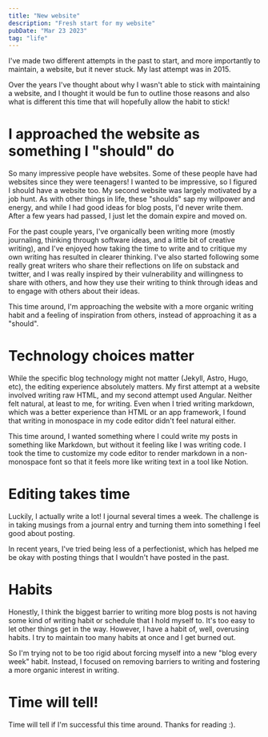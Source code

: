 ```yaml
---
title: "New website"
description: "Fresh start for my website"
pubDate: "Mar 23 2023"
tag: "life"
---
```


I've made two different attempts in the past to start, and more importantly to maintain, a website, but it never stuck. My last attempt was in 2015.

Over the years I've thought about why I wasn't able to stick with maintaining a website, and I thought it would be fun to outline those reasons and also what is different this time that will hopefully allow the habit to stick!

# I approached the website as something I "should" do

So many impressive people have websites. Some of these people have had websites since they were teenagers! I wanted to be impressive, so I figured I should have a website too. My second website was largely motivated by a job hunt. As with other things in life, these "shoulds" sap my willpower and energy, and while I had good ideas for blog posts, I'd never write them. After a few years had passed, I just let the domain expire and moved on.

For the past couple years, I've organically been writing more (mostly journaling, thinking through software ideas, and a little bit of creative writing), and I've enjoyed how taking the time to write and to critique my own writing has resulted in clearer thinking. I've also started following some really great writers who share their reflections on life on substack and twitter, and I was really inspired by their vulnerability and willingness to share with others, and how they use their writing to think through ideas and to engage with others about their ideas.

This time around, I'm approaching the website with a more organic writing habit and a feeling of inspiration from others, instead of approaching it as a "should".

# Technology choices matter

While the specific blog technology might not matter (Jekyll, Astro, Hugo, etc), the editing experience absolutely matters. My first attempt at a website involved writing raw HTML, and my second attempt used Angular. Neither felt natural, at least to me, for writing. Even when I tried writing markdown, which was a better experience than HTML or an app framework, I found that writing in monospace in my code editor didn't feel natural either.

This time around, I wanted something where I could write my posts in something like Markdown, but without it feeling like I was writing code. I took the time to customize my code editor to render markdown in a non-monospace font so that it feels more like writing text in a tool like Notion.

# Editing takes time

Luckily, I actually write a lot! I journal several times a week. The challenge is in taking musings from a journal entry and turning them into something I feel good about posting.

In recent years, I've tried being less of a perfectionist, which has helped me be okay with posting things that I wouldn't have posted in the past.

# Habits

Honestly, I think the biggest barrier to writing more blog posts is not having some kind of writing habit or schedule that I hold myself to. It's too easy to let other things get in the way. However, I have a habit of, well, overusing habits. I try to maintain too many habits at once and I get burned out.

So I'm trying not to be too rigid about forcing myself into a new "blog every week" habit. Instead, I focused on removing barriers to writing and fostering a more organic interest in writing.

# Time will tell!

Time will tell if I'm successful this time around. Thanks for reading :).
